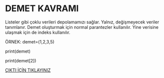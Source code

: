 # DEMET KAVRAMI
Listeler gibi çoklu verileri depolamamızı sağlar. Yalnız, değişmeyecek veriler tanımlanır. Demet oluşturmak için normal parantezler kullanılır. Yine verisine ulaşmak için de indeks kullanılır.

ÖRNEK:
demet=(1,2,3,5)

print(demet)

print(demet[2])

<a href="https://github.com/ebrarrkaya/505/blob/f9c00091c864f2dc3cee98a3280fc13ae1466c0c/a1.png">ÇIKTI İÇİN TIKLAYINIZ</a>
